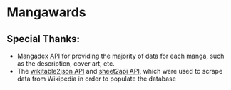 # Mangawards

## Special Thanks:

- [Mangadex API](https://api.mangadex.org/docs/) for providing the majority of data for each manga, such as the description, cover art, etc.
- The [wikitable2json API](https://github.com/atye/wikitable2json) and [sheet2api API](https://sheet2api.com/tools/wiki-api/), which were used to scrape data from Wikipedia in order to populate the database
